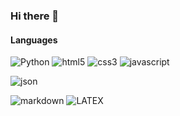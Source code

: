 ### Hi there 👋

#### Languages

![Python]((https://img.shields.io/badge/python-3670A0?style=for-the-badge&logo=python&logoColor=ffdd54))
![html5](https://img.shields.io/badge/HTML5-E34F26?style=for-the-badge&logo=html5&logoColor=white)
![css3](https://img.shields.io/badge/CSS3-1572B6?style=for-the-badge&logo=css3&logoColor=white)
![javascript](https://img.shields.io/badge/JavaScript-323330?style=for-the-badge&logo=javascript&logoColor=F7DF1E)
<!-- ![typescript](https://img.shields.io/badge/TypeScript-007ACC?style=for-the-badge&logo=typescript&logoColor=white) -->
<!--![csharp](https://img.shields.io/badge/C%23-239120?style=for-the-badge&logo=c-sharp&logoColor=white)-->
<!--![swift](https://img.shields.io/badge/Swift-FA7343?style=for-the-badge&logo=swift&logoColor=white)-->
![json](https://img.shields.io/badge/json-5E5C5C?style=for-the-badge&logo=json&logoColor=white)
<!--![pug](https://img.shields.io/badge/Pug-E3C29B?style=for-the-badge&logo=pug&logoColor=black)-->
<!--![sass](https://img.shields.io/badge/Sass-CC6699?style=for-the-badge&logo=sass&logoColor=white)-->
<!--![stylus](https://img.shields.io/badge/Stylus-333333?style=for-the-badge&logo=stylus&logoColor=white)-->
![markdown](https://img.shields.io/badge/Markdown-000000?style=for-the-badge&logo=markdown&logoColor=white)
![LATEX](https://img.shields.io/badge/LATEX?logo=https%3A%2F%2Flogowik.com%2Fcontent%2Fuploads%2Fimages%2Flatex6119.logowik.com.webp)

<!---
kyracho/kyracho is a ✨ special ✨ repository because its `README.md` (this file) appears on your GitHub profile.
You can click the Preview link to take a look at your changes.
--->
